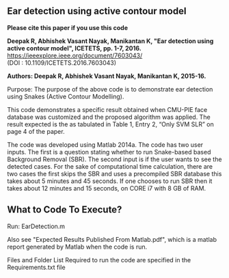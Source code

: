 ## Ear detection using active contour model

**Please cite this paper if you use this code**

**Deepak R, Abhishek Vasant Nayak, Manikantan K, "Ear detection using active contour model", ICETETS, pp. 1-7, 2016.**
https://ieeexplore.ieee.org/document/7603043/ \
(DOI : 10.1109/ICETETS.2016.7603043)

**Authors: Deepak R, Abhishek Vasant Nayak, Manikantan K, 2015-16.**

Purpose: The purpose of the above code is to demonstrate ear detection using Snakes (Active Contour Modelling).

This code demonstrates a specific result obtained when CMU-PIE face database was customized and the proposed algorithm was applied.
The result expected is the as tabulated in Table 1, Entry 2, “Only SVM SLR” on page 4 of the paper.

The code was developed using Matlab 2014a. 
The code has two user inputs. 
The first is a question stating whether to run Snake-based based Background Removal (SBR).
The second input is if the user wants to see the detected cases.
For the sake of computational time calculation, there are two cases the first skips the SBR and uses a precompiled SBR database this takes about 5 minutes and 45 seconds. 
If one chooses to run SBR then it takes about 12 minutes and 15 seconds, on CORE i7 with 8 GB of RAM.

What to Code To Execute?
------------------------
Run: EarDetection.m

Also see "Expected Results Published From Matlab.pdf", which is a matlab report generated by Matlab when the code is run.

Files and Folder List Required to run the code are specified in the Requirements.txt file



